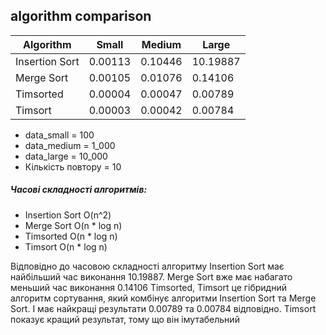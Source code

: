 ##  algorithm comparison

| Algorithm            | Small                | Medium               | Large                |
| -------------------- | -------------------- | -------------------- | -------------------- |
| Insertion Sort       |              0.00113 |              0.10446 |             10.19887 |
| Merge Sort           |              0.00105 |              0.01076 |              0.14106 |
| Timsorted            |              0.00004 |              0.00047 |              0.00789 |
| Timsort              |              0.00003 |              0.00042 |              0.00784 |

   
- data_small = 100 
- data_medium = 1_000
- data_large = 10_000
- Кількість повтору = 10

##### Часові складності алгоритмів:
- Insertion Sort    O(n^2)
- Merge Sort  O(n * log n)
- Timsorted O(n * log n)
- Timsort O(n * log n)

Відповідно до часовою складності алгоритму  Insertion Sort  має найбільший час виконання 10.19887. 
Merge Sort вже має набагато меньший час виконання 0.14106
Timsorted, Timsort це гібридний алгоритм сортування, який комбінує алгоритми  Insertion Sort та Merge Sort. 
І має найкращі результати  0.00789 та  0.00784 відповідно. 
Timsort показує кращий результат, тому що він імутабельний